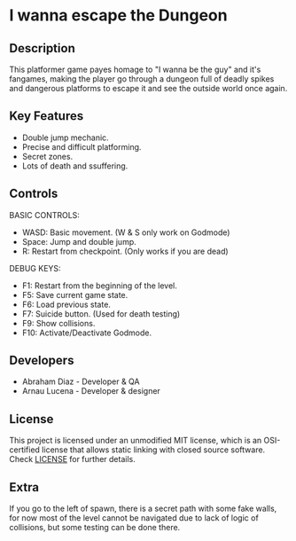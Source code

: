 # I wanna escape the Dungeon
## Description

This platformer game payes homage to "I wanna be the guy" and it's fangames, making the player go through a dungeon full of deadly spikes and dangerous platforms to escape it and see the outside world once again.

## Key Features

 - Double jump mechanic.
 - Precise and difficult platforming.
 - Secret zones.
 - Lots of death and ssuffering.
 
## Controls
  BASIC CONTROLS:
 
 * WASD: Basic movement. (W & S only work on Godmode)
 * Space: Jump and double jump.
 * R: Restart from checkpoint. (Only works if you are dead)
 
  DEBUG KEYS:
 
 * F1: Restart from the beginning of the level.
 * F5: Save current game state.
 * F6: Load previous state.
 * F7: Suicide button. (Used for death testing)
 * F9: Show collisions.
 * F10: Activate/Deactivate Godmode.

## Developers

 - Abraham Diaz - Developer & QA
 - Arnau Lucena - Developer & designer

## License

This project is licensed under an unmodified MIT license, which is an OSI-certified license that allows static linking with closed source software. Check [LICENSE](LICENSE) for further details.

## Extra
If you go to the left of spawn, there is a secret path with some fake walls, for now most of the level cannot be navigated due to lack of logic of collisions, but some testing can be done there. 
